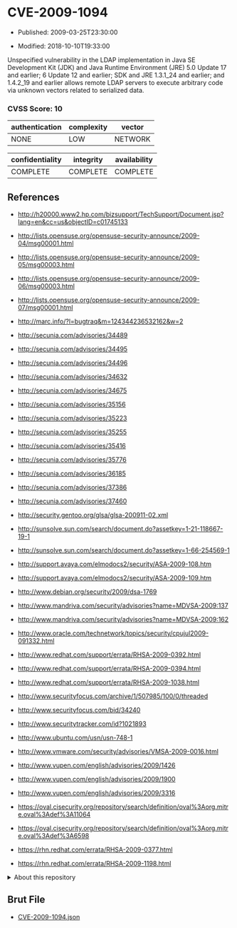 # CVE-2009-1094

- Published: 2009-03-25T23:30:00

- Modified: 2018-10-10T19:33:00

Unspecified vulnerability in the LDAP implementation in Java SE Development Kit (JDK) and Java Runtime Environment (JRE) 5.0 Update 17 and earlier; 6 Update 12 and earlier; SDK and JRE 1.3.1_24 and earlier; and 1.4.2_19 and earlier allows remote LDAP servers to execute arbitrary code via unknown vectors related to serialized data.

### CVSS Score: **10**

| authentication | complexity | vector |
| --- | --- | --- |
| NONE | LOW | NETWORK |

| confidentiality | integrity | availability |
| --- | --- | --- |
| COMPLETE | COMPLETE | COMPLETE |

## References

* http://h20000.www2.hp.com/bizsupport/TechSupport/Document.jsp?lang=en&cc=us&objectID=c01745133

* http://lists.opensuse.org/opensuse-security-announce/2009-04/msg00001.html

* http://lists.opensuse.org/opensuse-security-announce/2009-05/msg00003.html

* http://lists.opensuse.org/opensuse-security-announce/2009-06/msg00003.html

* http://lists.opensuse.org/opensuse-security-announce/2009-07/msg00001.html

* http://marc.info/?l=bugtraq&m=124344236532162&w=2

* http://secunia.com/advisories/34489

* http://secunia.com/advisories/34495

* http://secunia.com/advisories/34496

* http://secunia.com/advisories/34632

* http://secunia.com/advisories/34675

* http://secunia.com/advisories/35156

* http://secunia.com/advisories/35223

* http://secunia.com/advisories/35255

* http://secunia.com/advisories/35416

* http://secunia.com/advisories/35776

* http://secunia.com/advisories/36185

* http://secunia.com/advisories/37386

* http://secunia.com/advisories/37460

* http://security.gentoo.org/glsa/glsa-200911-02.xml

* http://sunsolve.sun.com/search/document.do?assetkey=1-21-118667-19-1

* http://sunsolve.sun.com/search/document.do?assetkey=1-66-254569-1

* http://support.avaya.com/elmodocs2/security/ASA-2009-108.htm

* http://support.avaya.com/elmodocs2/security/ASA-2009-109.htm

* http://www.debian.org/security/2009/dsa-1769

* http://www.mandriva.com/security/advisories?name=MDVSA-2009:137

* http://www.mandriva.com/security/advisories?name=MDVSA-2009:162

* http://www.oracle.com/technetwork/topics/security/cpujul2009-091332.html

* http://www.redhat.com/support/errata/RHSA-2009-0392.html

* http://www.redhat.com/support/errata/RHSA-2009-0394.html

* http://www.redhat.com/support/errata/RHSA-2009-1038.html

* http://www.securityfocus.com/archive/1/507985/100/0/threaded

* http://www.securityfocus.com/bid/34240

* http://www.securitytracker.com/id?1021893

* http://www.ubuntu.com/usn/usn-748-1

* http://www.vmware.com/security/advisories/VMSA-2009-0016.html

* http://www.vupen.com/english/advisories/2009/1426

* http://www.vupen.com/english/advisories/2009/1900

* http://www.vupen.com/english/advisories/2009/3316

* https://oval.cisecurity.org/repository/search/definition/oval%3Aorg.mitre.oval%3Adef%3A11064

* https://oval.cisecurity.org/repository/search/definition/oval%3Aorg.mitre.oval%3Adef%3A6598

* https://rhn.redhat.com/errata/RHSA-2009-0377.html

* https://rhn.redhat.com/errata/RHSA-2009-1198.html

<details>
<summary>About this repository</summary> 

  This repository is part of the project [Live Hack CVE](https://github.com/Live-Hack-CVE). Main website can be found [www.live-hack.org](https://www.live-hack.org) 
  
  Made by [Sn0wAlice](https://github.com/Sn0wAlice) for the people that care about security and need to have a feed of the latest CVEs. Hope you enjoy it, don't forget to star the repo and follow me on [Twitter](https://twitter.com/Sn0wAlice) and [Github](https://github.com/Sn0wAlice). And that is my [personnal website](https://www.alice-snow.me/)

  - [Home Page](https://github.com/Live-Hack-CVE)
  - [Framework](https://github.com/Live-Hack-CVE/cve-framework)
  - [CVE database](https://github.com/Live-Hack-CVE/full_database)
  - [Changelog](https://github.com/Live-Hack-CVE/Changelog)
</details>

## Brut File

* [CVE-2009-1094.json](https://raw.githubusercontent.com/Live-Hack-CVE/full_database/main/cves/2009/CVE-2009-1094.json)

